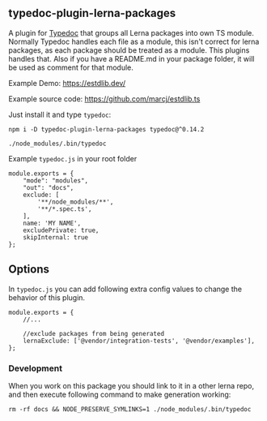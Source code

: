 ## typedoc-plugin-lerna-packages

A plugin for [Typedoc](http://typedoc.org) that groups all Lerna packages
into own TS module. Normally Typedoc handles each file as a module, this
isn't correct for lerna packages, as each package should be treated as
a module. This plugins handles that. Also if you have a README.md in your
package folder, it will be used as comment for that module.

Example Demo: https://estdlib.dev/

Example source code: https://github.com/marcj/estdlib.ts

Just install it and type `typedoc`:

```
npm i -D typedoc-plugin-lerna-packages typedoc@^0.14.2

./node_modules/.bin/typedoc
```


Example `typedoc.js` in your root folder

```
module.exports = {
    "mode": "modules",
    "out": "docs",
    exclude: [
        '**/node_modules/**',
        '**/*.spec.ts',
    ],
    name: 'MY NAME',
    excludePrivate: true,
    skipInternal: true
};
```

## Options

In `typedoc.js` you can add following extra config values to change the behavior of this plugin.

```
module.exports = {
    //...
    
    //exclude packages from being generated
    lernaExclude: ['@vendor/integration-tests', '@vendor/examples'],
};

```

### Development

When you work on this package you should link to it in a other lerna repo,
and then execute following command to make generation working:

```
rm -rf docs && NODE_PRESERVE_SYMLINKS=1 ./node_modules/.bin/typedoc
```
